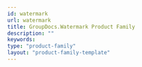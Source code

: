 ```yaml
---
id: watermark
url: watermark
title: GroupDocs.Watermark Product Family
description: ""
keywords: 
type: "product-family"
layout: "product-family-template"
---
```

